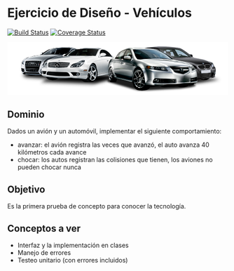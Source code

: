 
# Ejercicio de Diseño - Vehículos

[![Build Status](https://travis-ci.org/uqbar-project/eg-master-xtend.svg?branch=refactoring)](https://travis-ci.org/uqbar-project/eg-master-xtend) [![Coverage Status](https://coveralls.io/repos/github/uqbar-project/eg-master-xtend/badge.svg?branch=refactoring)](https://coveralls.io/github/uqbar-project/eg-master-xtend?branch=refactoring)

![image](images/vehicles.png) 

## Dominio
Dados un avión y un automóvil, implementar el siguiente comportamiento:

* avanzar: el avión registra las veces que avanzó, el auto avanza 40 kilómetros cada avance
* chocar: los autos registran las colisiones que tienen, los aviones no pueden chocar nunca

## Objetivo

Es la primera prueba de concepto para conocer la tecnología. 

## Conceptos a ver

* Interfaz y la implementación en clases
* Manejo de errores
* Testeo unitario (con errores incluidos)


